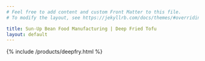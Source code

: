 ```yaml
---
# Feel free to add content and custom Front Matter to this file.
# To modify the layout, see https://jekyllrb.com/docs/themes/#overriding-theme-defaults

title: Sun-Up Bean Food Manufacturing | Deep Fried Tofu
layout: default
---
```


{% include /products/deepfry.html %}